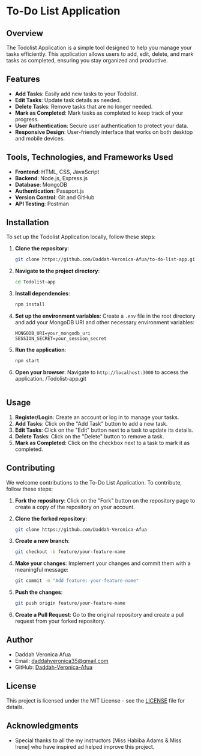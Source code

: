 # To-Do List Application

## Overview
The Todolist Application is a simple tool designed to help you manage your tasks efficiently. This application allows users to add, edit, delete, and mark tasks as completed, ensuring you stay organized and productive.

## Features
- **Add Tasks**: Easily add new tasks to your Todolist.
- **Edit Tasks**: Update task details as needed.
- **Delete Tasks**: Remove tasks that are no longer needed.
- **Mark as Completed**: Mark tasks as completed to keep track of your progress.
- **User Authentication**: Secure user authentication to protect your data.
- **Responsive Design**: User-friendly interface that works on both desktop and mobile devices.

## Tools, Technologies, and Frameworks Used
- **Frontend**: HTML, CSS, JavaScript
- **Backend**: Node.js, Express.js
- **Database**: MongoDB
- **Authentication**: Passport.js
- **Version Control**: Git and GitHub
- **API Testing**: Postman

## Installation
To set up the Todolist Application locally, follow these steps:

1. **Clone the repository**:
    ```sh
    git clone https://github.com/Daddah-Veronica-Afua/to-do-list-app.git
    ```

2. **Navigate to the project directory**:
    ```sh
    cd Todolist-app
    ```

3. **Install dependencies**:
    ```sh
    npm install
    ```

4. **Set up the environment variables**:
   Create a `.env` file in the root directory and add your MongoDB URI and other necessary environment variables:
    ```
    MONGODB_URI=your_mongodb_uri
    SESSION_SECRET=your_session_secret
    ```

5. **Run the application**:
    ```sh
    npm start
    ```

6. **Open your browser**:
    Navigate to `http://localhost:3000` to access the application.
/Todolist-app.git
    ```
## Usage
1. **Register/Login**: Create an account or log in to manage your tasks.
2. **Add Tasks**: Click on the "Add Task" button to add a new task.
3. **Edit Tasks**: Click on the "Edit" button next to a task to update its details.
4. **Delete Tasks**: Click on the "Delete" button to remove a task.
5. **Mark as Completed**: Click on the checkbox next to a task to mark it as completed.

## Contributing
We welcome contributions to the To-Do List Application. To contribute, follow these steps:

1. **Fork the repository**:
    Click on the "Fork" button on the repository page to create a copy of the repository on your account.

2. **Clone the forked repository**:
    ```sh
    git clone https://github.com/Daddah-Veronica-Afua

3. **Create a new branch**:
    ```sh
    git checkout -b feature/your-feature-name
    ```

4. **Make your changes**:
    Implement your changes and commit them with a meaningful message:
    ```sh
    git commit -m "Add feature: your-feature-name"
    ```

5. **Push the changes**:
    ```sh
    git push origin feature/your-feature-name
    ```

6. **Create a Pull Request**:
    Go to the original repository and create a pull request from your forked repository.

## Author
- Daddah Veronica Afua
- Email: daddahveronica35@gmail.com
- GitHub: [Daddah-Veronica-Afua](https://github.com/Daddah-Veronica-Afua)

## License
This project is licensed under the MIT License - see the [LICENSE](LICENSE) file for details.

## Acknowledgments
- Special thanks to all the my instructors [Miss Habiba Adams & Miss Irene] who have inspired ad helped improve this project.
